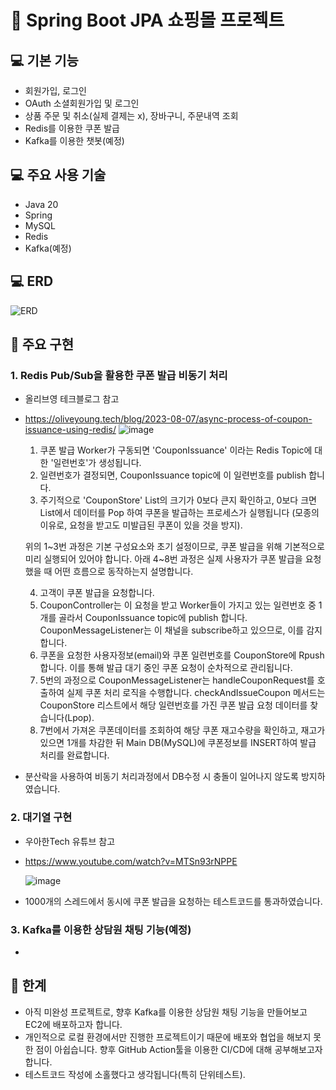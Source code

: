 # 🛒 Spring Boot JPA 쇼핑몰 프로젝트
## 💻 기본 기능
* 회원가입, 로그인
* OAuth 소셜회원가입 및 로그인
* 상품 주문 및 취소(실제 결제는 x), 장바구니, 주문내역 조회
* Redis를 이용한 쿠폰 발급
* Kafka를 이용한 챗봇(예정)


## 💻 주요 사용 기술
* Java 20
* Spring
* MySQL
* Redis
* Kafka(예정)

## 💻 ERD
![ERD](https://github.com/LCEMocha/ShopApplication/assets/142338641/74ca2446-da9c-4028-95c8-176674096dc9)


## 🔑 주요 구현
### 1. Redis Pub/Sub을 활용한 쿠폰 발급 비동기 처리
* 올리브영 테크블로그 참고
* <https://oliveyoung.tech/blog/2023-08-07/async-process-of-coupon-issuance-using-redis/>
  ![image](https://github.com/LCEMocha/ShopApplication/assets/142338641/1ad8dea7-37b1-4eea-8be6-8e9376780614)

  1. 쿠폰 발급 Worker가 구동되면 'CouponIssuance' 이라는 Redis Topic에 대한 '일련번호'가 생성됩니다.
  2. 일련번호가 결정되면, CouponIssuance topic에 이 일련번호를 publish 합니다.
  3. 주기적으로 'CouponStore' List의 크기가 0보다 큰지 확인하고, 0보다 크면 List에서 데이터를 Pop 하여 쿠폰을 발급하는 프로세스가 실행됩니다
     (모종의 이유로, 요청을 받고도 미발급된 쿠폰이 있을 것을 방지).

  위의 1~3번 과정은 기본 구성요소와 초기 설정이므로, 쿠폰 발급을 위해 기본적으로 미리 실행되어 있어야 합니다.
  아래 4~8번 과정은 실제 사용자가 쿠폰 발급을 요청했을 때 어떤 흐름으로 동작하는지 설명합니다.
  
  4. 고객이 쿠폰 발급을 요청합니다.
  5. CouponController는 이 요청을 받고 Worker들이 가지고 있는 일련번호 중 1개를 골라서 CouponIssuance topic에 publish 합니다.
     CouponMessageListener는 이 채널을 subscribe하고 있으므로, 이를 감지합니다.
  6. 쿠폰을 요청한 사용자정보(email)와 쿠폰 일련번호를 CouponStore에 Rpush합니다. 이를 통해 발급 대기 중인 쿠폰 요청이 순차적으로 관리됩니다.
  7. 5번의 과정으로 CouponMessageListener는 handleCouponRequest를 호출하여 실제 쿠폰 처리 로직을 수행합니다.
     checkAndIssueCoupon 메서드는 CouponStore 리스트에서 해당 일련번호를 가진 쿠폰 발급 요청 데이터를 찾습니다(Lpop).
  8. 7번에서 가져온 쿠폰데이터를 조회하여 해당 쿠폰 재고수량을 확인하고, 재고가 있으면 1개를 차감한 뒤 Main DB(MySQL)에 쿠폰정보를 INSERT하여 발급 처리를 완료합니다.
 
* 분산락을 사용하여 비동기 처리과정에서 DB수정 시 충돌이 일어나지 않도록 방지하였습니다.


### 2. 대기열 구현
* 우아한Tech 유튜브 참고
* https://www.youtube.com/watch?v=MTSn93rNPPE
  
  ![image](https://github.com/LCEMocha/ShopApplication/assets/142338641/c75313b7-c19a-4530-927e-994c39ea4e42)
* 1000개의 스레드에서 동시에 쿠폰 발급을 요청하는 테스트코드를 통과하였습니다.


### 3. Kafka를 이용한 상담원 채팅 기능(예정)
*

## 🔧 한계
* 아직 미완성 프로젝트로, 향후 Kafka를 이용한 상담원 채팅 기능을 만들어보고 EC2에 배포하고자 합니다. 
* 개인적으로 로컬 환경에서만 진행한 프로젝트이기 때문에 배포와 협업을 해보지 못한 점이 아쉽습니다. 향후 GitHub Action툴을 이용한 CI/CD에 대해 공부해보고자 합니다.
* 테스트코드 작성에 소홀했다고 생각됩니다(특히 단위테스트).
